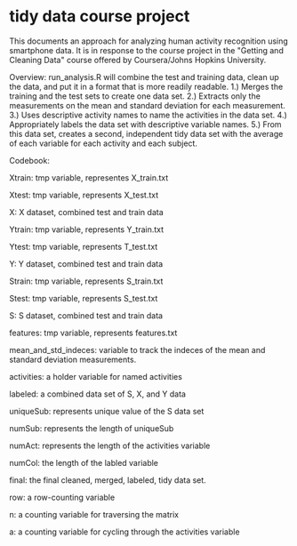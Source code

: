 # tidy data course project
This documents an approach for analyzing human activity recognition using smartphone data.  It is in response to the course project in the "Getting and Cleaning Data" course offered by Coursera/Johns Hopkins University.

Overview:
run_analysis.R will combine the test and training data, clean up the data, and put it in a format that is more readily readable.
1.) Merges the training and the test sets to create one data set.
2.) Extracts only the measurements on the mean and standard deviation for each measurement.
3.) Uses descriptive activity names to name the activities in the data set.
4.) Appropriately labels the data set with descriptive variable names.
5.) From this data set, creates a second, independent tidy data set with the average of each variable for each activity and each subject.


Codebook:

Xtrain: tmp variable, representes X_train.txt

Xtest: tmp variable, represents X_test.txt

X: X dataset, combined test and train data

Ytrain: tmp variable, represents Y_train.txt

Ytest: tmp variable, represents T_test.txt

Y: Y dataset, combined test and train data

Strain: tmp variable, represents S_train.txt

Stest: tmp variable, represents S_test.txt

S: S dataset, combined test and train data

features: tmp variable, represents features.txt

mean_and_std_indeces: variable to track the indeces of the mean and standard deviation measurements.

activities: a holder variable for named activities

labeled: a combined data set of S, X, and Y data

uniqueSub: represents unique value of the S data set

numSub: represents the length of uniqueSub

numAct: represents the length of the activities variable

numCol: the length of the labled variable

final: the final cleaned, merged, labeled, tidy data set.

row: a row-counting variable

n: a counting variable for traversing the matrix

a: a counting variable for cycling through the activities variable

